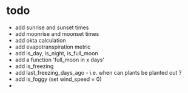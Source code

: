 todo
====
- add sunrise and sunset times
- add moonrise and moonset times
- add okta calculation
- add evapotranspiration metric 
- add is_day, is_night, is_full_moon
- add a function 'full_moon in x days'
- add is_freezing
- add last_freezing_days_ago - i.e. when can plants be planted out ?
- add is_foggy (set wind_speed = 0)
- 